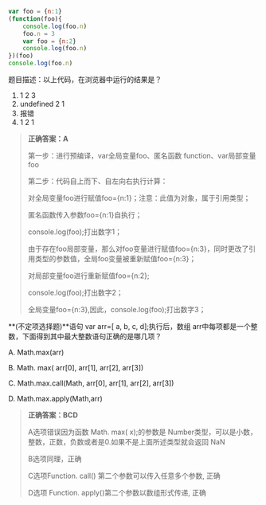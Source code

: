```javascript
var foo = {n:1}
(function(foo){
    console.log(foo.n)
    foo.n = 3
    var foo = {n:2}
    console.log(foo.n)
})(foo)
console.log(foo.n)
```

题目描述：以上代码，在浏览器中运行的结果是？

1. 1 2 3
2.  undefined 2 1
3. 报错
4. 1 2 1

> **正确答案：A**
>
> 第一步：进行预编译，var全局变量foo、匿名函数 function、var局部变量foo 
>
> 第二步：代码自上而下、自左向右执行计算： 
>
> 对全局变量foo进行赋值foo={n:1}；注意：此值为对象，属于引用类型； 
>
> 匿名函数传入参数foo={n:1}自执行； 
>
> console.log(foo);打出数字1； 
>
> 由于存在foo局部变量，那么对foo变量进行赋值foo={n:3}，同时更改了引用类型的参数值，全局foo变量被重新赋值foo={n:3}； 
>
> 对局部变量foo进行重新赋值foo={n:2}; 
>
> console.log(foo);打出数字2； 
>
> 全局变量foo={n:3},因此，console.log(foo);打出数字3；



**(不定项选择题)**语句 var arr=[ a, b, c, d];执行后，数组 arr中每项都是一个整数，下面得到其中最大整数语句正确的是哪几项？

A. Math.max(arr)

B. Math. max( arr[0], arr[1], arr[2], arr[3])

C. Math.max.call(Math, arr[0], arr[1], arr[2], arr[3])

D. Math.max.apply(Math,arr)

> **正确答案：BCD**
>
> A选项错误因为函数 Math. max( x);的参数是 Number类型，可以是小数，整数，正数，负数或者是0.如果不是上面所述类型就会返回 NaN
>
> B选项同理，正确
>
> C选项Function. call() 第二个参数可以传入任意多个参数, 正确 
>
> D选项 Function. apply()第二个参数以数组形式传递, 正确

